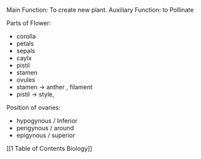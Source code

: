 
Main Function: To create new plant.
Auxiliary Function: to Pollinate

Parts of Flower:
- corolla
- petals
- sepals
- caylx
- pistil
- stamen
- ovules
- stamen -> anther , filament
- pistil -> style, 

Position of ovaries:
- hypogynous / Inferior
- perigynous / around
- epigynous / superior


[[1 Table of Contents Biology]]